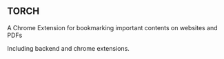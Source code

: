 ## TORCH
A Chrome Extension for bookmarking important contents on websites and PDFs

Including backend and chrome extensions.
